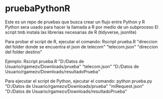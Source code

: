 # pruebaPythonR

Este es un repo de pruebas que busca crear un flujo entre Python y R
Python sera usado para hacer la llamada a R por medio de un subproceso
El script tmb instala las librerias necesarias de R (tidyverse, jsonlite)

Para probar el script de R, ejecutar el comando:
Rscript prueba.R "direccion del folder donde se encuentra el json de telecom" "telecom.json" "direccion del folder destino"

Ejemplo:
Rscript prueba.R "D:/Datos de Usuario/rgamezv/Downloads/prueba" "telecom.json" "D:/Datos de Usuario/rgamezv/Downloads/resultadoPrueba"

Para ejecutar el script de Python, ejecutar el comando:
python prueba.py "D:/Datos de Usuario/rgamezv/Downloads/prueba" "miRequest.json" "D:/Datos de Usuario/rgamezv/Downloads/resultadoPrueba"